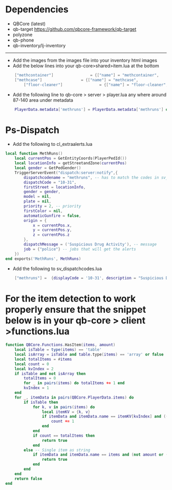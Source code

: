 # Dependencies
- QBCore (latest)
- qb-target https://github.com/qbcore-framework/qb-target
- polyzone
- qb-phone
- qb-inventory/lj-inventory

------------------------------------------------------------------------------------

* Add the images from the images file into your inventory html images
* Add the below lines into your qb-core>shared>item.lua at the bottom
```lua
	["methcontainer"] 			     = {["name"] = "methcontainer",				    ["label"] = "Meth Container",			   	["weight"] = 9500,    	["type"] = "item",		["image"] = "methcontainer.png",         ["unique"] = true,		["useable"] = false,	    ["shouldClose"] = true,    ["combinable"] = nil,   ["description"] = "Container full of white powder"},
	["methcase"] 			     = {["name"] = "methcase",				    ["label"] = "Shiny Case",			   	["weight"] = 4500,    	["type"] = "item",		["image"] = "securitycase.png",         ["unique"] = true,		["useable"] = true,	    ["shouldClose"] = true,    ["combinable"] = nil,   ["description"] = "Briefcase full of money"},
    	["floor-cleaner"] 			     = {["name"] = "floor-cleaner",				    ["label"] = "Floor Cleaner",			["weight"] = 1000,    	["type"] = "item",		["image"] = "floorcleaner.png",         	["unique"] = true,		["useable"] = false,	    ["shouldClose"] = true,    ["combinable"] = nil,   ["description"] = "",								["created"] = nil, 		["decay"] = 0.0	},

```

* Add the following line to qb-core > server > player.lua any where around 87-140 area under metadata
```lua
    PlayerData.metadata['methruns'] = PlayerData.metadata['methruns'] or 0
```


# Ps-Dispatch

* Add the following to cl_extraalerts.lua
```lua
local function MethRuns()
    local currentPos = GetEntityCoords(PlayerPedId())
    local locationInfo = getStreetandZone(currentPos)
    local gender = GetPedGender()
    TriggerServerEvent("dispatch:server:notify",{
        dispatchcodename = "methruns", -- has to match the codes in sv_dispatchcodes.lua so that it generates the right blip
        dispatchCode = "10-31",
        firstStreet = locationInfo,
        gender = gender,
        model = nil,
        plate = nil,
        priority = 2, -- priority
        firstColor = nil,
        automaticGunfire = false,
        origin = {
            x = currentPos.x,
            y = currentPos.y,
            z = currentPos.z
        },
        dispatchMessage = ('Suspicious Drug Activity'), -- message
        job = {"police"} -- jobs that will get the alerts
    })
end exports('MethRuns', MethRuns)
```

* Add the following to sv_dispatchcodes.lua
```lua
	["methruns"] =  {displayCode = '10-31', description = "Suspicious Drug Activity", radius = 0, recipientList = {'police'}, blipSprite = 514, blipColour = 43, blipScale = 1.5, blipLength = 2, sound = "robberysound", offset = "false"},
```

# For the item detection to work properly ensure that the snippet below is in your qb-core > client >functions.lua

```lua
function QBCore.Functions.HasItem(items, amount)
    local isTable = type(items) == 'table'
	local isArray = isTable and table.type(items) == 'array' or false
	local totalItems = #items
    local count = 0
    local kvIndex = 2
	if isTable and not isArray then
        totalItems = 0
        for _ in pairs(items) do totalItems += 1 end
        kvIndex = 1
    end
    for _, itemData in pairs(QBCore.PlayerData.items) do
        if isTable then
            for k, v in pairs(items) do
                local itemKV = {k, v}
                if itemData and itemData.name == itemKV[kvIndex] and ((not amount and not isArray and itemData.amount >= v) or (isArray and amount and itemData.amount >= amount) or (not amount and isArray)) then
                    count += 1
                end
            end
            if count == totalItems then
                return true
            end
        else -- Single item as string
            if itemData and itemData.name == items and (not amount or (amount and itemData.amount >= amount)) then
                return true
            end
        end
    end
    return false
end
```
